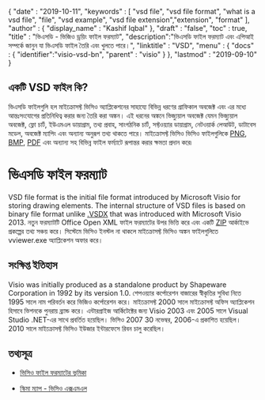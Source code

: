 {
  "date" : "2019-10-11",
  "keywords" : [ "vsd file", "vsd file format", "what is a vsd file", "file", "vsd example", "vsd file extension","extension", "format" ],
  "author" : {
    "display_name" : "Kashif Iqbal"
},
  "draft" : "false",
  "toc" : true,
  "title" : "ভিএসডি - ভিজিও ড্রয়িং ফাইল ফরম্যাট",
  "description":"ভিএসডি ফাইল ফরম্যাট এবং এপিআই সম্পর্কে জানুন যা ভিএসডি ফাইল তৈরি এবং খুলতে পারে।",
  "linktitle" : "VSD",
  "menu" : {
    "docs" : {
	  "identifier":"visio-vsd-bn",
      "parent" : "visio"
}
},
  "lastmod" : "2019-09-10"
}

## একটি VSD ফাইল কি?

ভিএসডি ফাইলগুলি হল মাইক্রোসফ্ট ভিসিও অ্যাপ্লিকেশনের সাহায্যে বিভিন্ন ধরণের গ্রাফিকাল অবজেক্ট এবং এর মধ্যে আন্তঃসংযোগের প্রতিনিধিত্ব করার জন্য তৈরি করা অঙ্কন। এই ধরনের অঙ্কনে ভিজ্যুয়াল অবজেক্ট যেমন ভিজ্যুয়াল অবজেক্ট, ফ্লো চার্ট, ইউএমএল ডায়াগ্রাম, তথ্য প্রবাহ, সাংগঠনিক চার্ট, সফ্টওয়্যার ডায়াগ্রাম, নেটওয়ার্ক লেআউট, ডাটাবেস মডেল, অবজেক্ট ম্যাপিং এবং অন্যান্য অনুরূপ তথ্য থাকতে পারে। মাইক্রোসফ্ট ভিসিও ভিসিও ফাইলগুলিকে [PNG](/image/png/), [BMP](/image/bmp/), [PDF](/pdf/) এবং অন্যান্য সহ বিভিন্ন ফাইল ফর্ম্যাটে রূপান্তর করার ক্ষমতা প্রদান করে৷

# ভিএসডি ফাইল ফরম্যাট #

VSD file format is the initial file format introduced by Microsoft Visio for storing drawing elements. The internal structure of VSD files is based on binary file format unlike [.VSDX](/visio/vsdx/) that was introduced with Microsoft Visio 2013. নতুন ফরম্যাটটি Office Open XML ফাইল ফরম্যাটের উপর ভিত্তি করে এবং একটি [ZIP](/compression/zip/) আর্কাইভে প্রকল্পের তথ্য সঞ্চয় করে। সিস্টেমে ভিসিও ইনস্টল না থাকলে মাইক্রোসফ্ট ভিসিও অঙ্কন ফাইলগুলিতে vviewer.exe অ্যাপ্লিকেশন অফার করে।

## সংক্ষিপ্ত ইতিহাস ##

Visio was initially produced as a standalone product by Shapeware Corporation in 1992 by its version 1.0. শেপওয়্যার কর্পোরেশন বাজারের স্বীকৃতির সুবিধা নিতে 1995 সালে নাম পরিবর্তন করে ভিজিও কর্পোরেশন করে। মাইক্রোসফ্ট 2000 সালে মাইক্রোসফ্ট অফিস অ্যাপ্লিকেশন হিসাবে ভিশনকে পুনরায় ব্র্যান্ড করে। এন্টারপ্রাইজ আর্কিটেক্টের জন্য Visio 2003 এবং 2005 সালে Visual Studio .NET-এর সাথে প্রবর্তিত হয়েছিল। ভিসিও 2007 30 নভেম্বর, 2006-এ প্রকাশিত হয়েছিল। 2010 সালে মাইক্রোসফ্ট ভিসিও ইউজার ইন্টারফেসে রিবন চালু করেছিল।

## তথ্যসূত্র ##

* [ভিসিও ফাইল ফরম্যাটের ভূমিকা](https://learn.microsoft.com/en-us/office/client-developer/visio/introduction-to-the-visio-file-formatvsdx)

* [স্কিমা ম্যাপ - ভিসিও এক্সএমএল](https://learn.microsoft.com/en-us/office/client-developer/visio/schema-mapvisio-xml)


